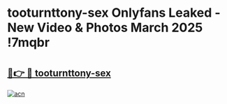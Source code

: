 # tooturnttony-sex Onlyfans Leaked - New Video & Photos March 2025 !7mqbr

# <h2><a href="https://1oix0r.iuczelnia.edu.pl?title=tooturnttony-sex&ref=7mqbr">🔗👉 🔴 tooturnttony-sex</a></h2>

[![acn](https://github.com/user-attachments/assets/0f9c940e-d8b0-45ae-aac7-cd30a18b3e1c)](https://1oix0r.iuczelnia.edu.pl?title=tooturnttony-sex&ref=7mqbr)

